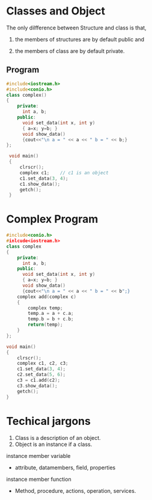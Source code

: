 

# Classes and Object

The only dilfference between Structure and class is that,

1. the members of structures are by default public and

2. the members of class are by default private.

## Program
```cpp
#include<iostream.h>
#include<conio.h>
class complex()
{
    private:
      int a, b;
    public:
      void set_data(int x, int y)
      { a=x; y=b; }
      void show_data()
      {cout<<"\n a = " << a << " b = " << b;}
};

 void main()
 {
     clrscr();
     complex c1;    // c1 is an object
     c1.set_data(3, 4);
     c1.show_data();
     getch();
 }
```

# Complex Program

```cpp
#include<conio.h>
#inlcude<iostream.h>
class complex
{
    private:
      int a, b;
    public:
      void set_data(int x, int y)
      { a=x; y=b; }
      void show_data()
      {cout<<"\n a = " << a << " b = " << b";}
    complex add(complex c)
    {
        complex temp;
        temp.a = a + c.a;
        temp.b = b + c.b;
        return(temp);
    }
};

void main()
{
    clrscr();
    complex c1, c2, c3;
    c1.set_data(3, 4);
    c2.set_data(5, 6);
    c3 = c1.add(c2);
    c3.show_data();
    getch();
}
```
# Techical jargons

1. Class is a description of an object.
2. Object is an instance if a class.

  
  instance member variable
  - attribute, datamembers, field, properties

  instance member function
  - Method, procedure, actions, operation, services.


